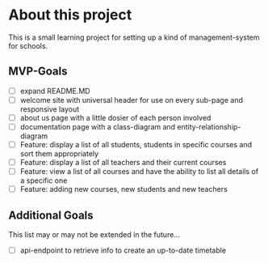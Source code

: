 # About this project

This is a small learning project for setting up a kind of management-system for schools.

## MVP-Goals

- [ ] expand README.MD
- [ ] welcome site with universal header for use on every sub-page and responsive layout
- [ ] about us page with a little dosier of each person involved
- [ ] documentation page with a class-diagram and entity-relationship-diagram
- [ ] Feature: display a list of all students, students in specific courses and sort them appropriately
- [ ] Feature: display a list of all teachers and their current courses
- [ ] Feature: view a list of all courses and have the ability to list all details of a specific one
- [ ] Feature: adding new courses, new students and new teachers

## Additional Goals

This list may or may not be extended in the future...

- [ ] api-endpoint to retrieve info to create an up-to-date timetable
